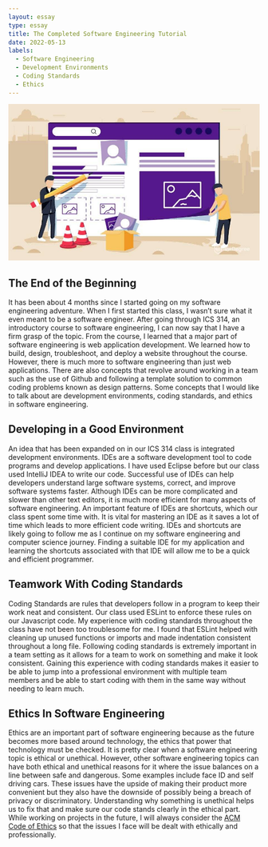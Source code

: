 ```yaml
---
layout: essay
type: essay
title: The Completed Software Engineering Tutorial
date: 2022-05-13
labels:
  - Software Engineering
  - Development Environments
  - Coding Standards
  - Ethics
---
```


<img class="ui large image" src="../images/softwareengi2.jpg">

## The End of the Beginning
It has been about 4 months since I started going on my software engineering adventure. When I first started this class, I wasn’t sure what it even meant to be a software engineer. After going through ICS 314, an introductory course to software engineering, I can now say that I have a firm grasp of the topic. From the course, I learned that a major part of software engineering is web application development. We learned how to build, design, troubleshoot, and deploy a website throughout the course. However, there is much more to software engineering than just web applications. There are also concepts that revolve around working in a team such as the use of Github and following a template solution to common coding problems known as design patterns. Some concepts that I would like to talk about are development environments, coding standards, and ethics in software engineering.

## Developing in a Good Environment
An idea that has been expanded on in our ICS 314 class is integrated development environments. IDEs are a software development tool to code programs and develop applications. I have used Eclipse before but our class used IntelliJ IDEA to write our code. Successful use of IDEs can help developers understand large software systems, correct, and improve software systems faster. Although IDEs can be more complicated and slower than other text editors, it is much more efficient for many aspects of software engineering. An important feature of IDEs are shortcuts, which our class spent some time with. It is vital for mastering an IDE as it saves a lot of time which leads to more efficient code writing. IDEs and shortcuts are likely going to follow me as I continue on my software engineering and computer science journey. Finding a suitable IDE for my application and learning the shortcuts associated with that IDE will allow me to be a quick and efficient programmer.

## Teamwork With Coding Standards
Coding Standards are rules that developers follow in a program to keep their work neat and consistent. Our class used ESLint to enforce these rules on our Javascript code. My experience with coding standards throughout the class have not been too troublesome for me. I found that ESLint helped with cleaning up unused functions or imports and made indentation consistent throughout a long file. Following coding standards is extremely important in a team setting as it allows for a team to work on something and make it look consistent. Gaining this experience with coding standards makes it easier to be able to jump into a professional environment with multiple team members and be able to start coding with them in the same way without needing to learn much. 

## Ethics In Software Engineering
Ethics are an important part of software engineering because as the future becomes more based around technology, the ethics that power that technology must be checked. It is pretty clear when a software engineering topic is ethical or unethical. However, other software engineering topics can have both ethical and unethical reasons for it where the issue balances on a line between safe and dangerous. Some examples include face ID and self driving cars. These issues have the upside of making their product more convenient but they also have the downside of possibly being a breach of privacy or discriminatory. Understanding why something is unethical helps us to fix that and make sure our code stands clearly in the ethical part. While working on projects in the future, I will always consider the [ACM Code of Ethics](https://www.acm.org/code-of-ethics) so that the issues I face will be dealt with ethically and professionally. 

